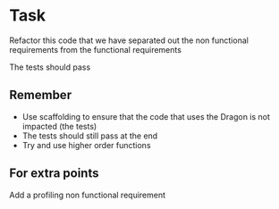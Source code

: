 # Task

Refactor this code that we have separated out the non functional requirements from the functional requirements

The tests should pass

## Remember
* Use scaffolding to ensure that the code that uses the Dragon is not impacted (the tests)
* The tests should still pass at the end
* Try and use higher order functions

## For extra points

Add a profiling non functional requirement 